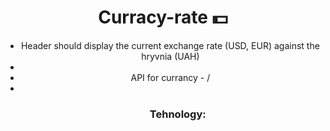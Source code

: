 <h1 align="center">Curracy-rate 💵</h1>
<ul align="center"> 
  <li>Header should display the current exchange rate (USD, EUR) against the hryvnia (UAH)<li>
  <li>API for currancy - / <li>
 <ul>
 <h3 align="center">Tehnology:</h3>
